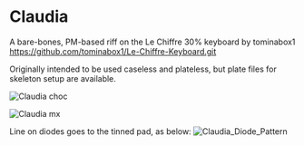 # Claudia
A bare-bones, PM-based riff on the Le Chiffre 30% keyboard by tominabox1 https://github.com/tominabox1/Le-Chiffre-Keyboard.git

Originally intended to be used caseless and plateless, but plate files for skeleton setup are available.

![Claudia choc](https://user-images.githubusercontent.com/69826495/145114778-6f0fade8-2348-45cc-8897-6663280fc42a.jpeg)

![Claudia mx](https://user-images.githubusercontent.com/69826495/145114783-9377d505-96f0-4ca2-9c3a-e4ac3f289a7a.jpeg)

Line on diodes goes to the tinned pad, as below:
![Claudia_Diode_Pattern](https://user-images.githubusercontent.com/69826495/145447079-1e09adc9-bd2f-4060-9714-697dbbb340c1.jpg)
